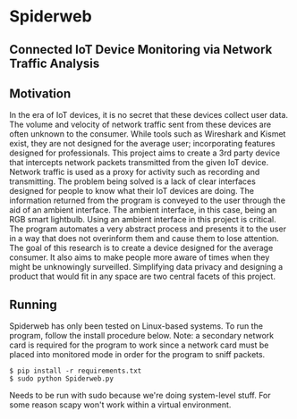 # Spiderweb
## Connected IoT Device Monitoring via Network Traffic Analysis

## Motivation

In the era of IoT devices, it is no secret that these devices collect user data. The volume and velocity of network traffic sent from these devices are often unknown to the consumer. While tools such as Wireshark and Kismet exist, they are not designed for the average user; incorporating features designed for professionals. This project aims to create a 3rd party device that intercepts network packets transmitted from the given IoT device. Network traffic is used as a proxy for activity such as recording and transmitting. The problem being solved is a lack of clear interfaces designed for people to know what their IoT devices are doing. The information returned from the program is conveyed to the user through the aid of an ambient interface. The ambient interface, in this case, being an RGB smart lightbulb. Using an ambient interface in this project is critical. The program automates a very abstract process and presents it to the user in a way that does not overinform them and cause them to lose attention. The goal of this research is to create a device designed for the average consumer. It also aims to make people more aware of times when they might be unknowingly surveilled. Simplifying data privacy and designing a product that would fit in any space are two central facets of this project.


## Running

Spiderweb has only been tested on Linux-based systems. To run the program, follow the install procedure below. Note: a secondary network card is required for the program to work since a network card must be placed into monitored mode in order for the program to sniff packets.
```
$ pip install -r requirements.txt
$ sudo python Spiderweb.py
```
Needs to be run with sudo because we're doing system-level stuff. For some reason scapy won't work within a virtual environment.
